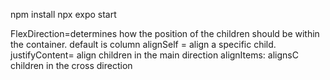 npm install
npx expo start

FlexDirection=determines how the position of the children should be within the container. default is column
alignSelf = align a specific child. 
justifyContent= align children in the main direction
alignItems: alignsC children in the cross direction
